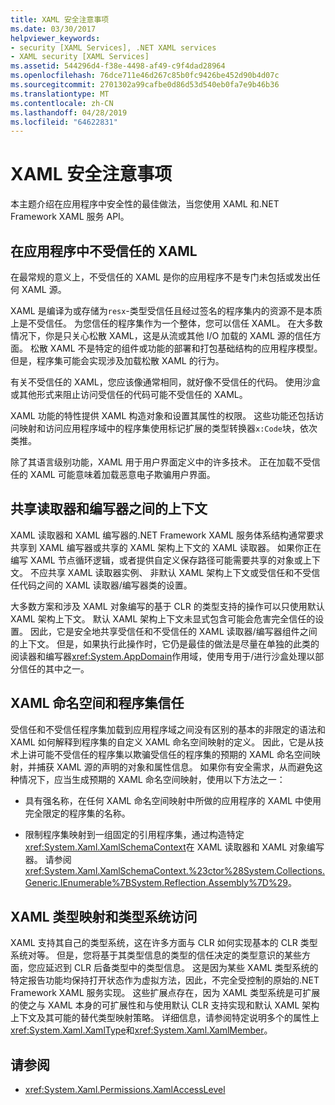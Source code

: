 ```yaml
---
title: XAML 安全注意事项
ms.date: 03/30/2017
helpviewer_keywords:
- security [XAML Services], .NET XAML services
- XAML security [XAML Services]
ms.assetid: 544296d4-f38e-4498-af49-c9f4dad28964
ms.openlocfilehash: 76dce711e46d267c85b0fc9426be452d90b4d07c
ms.sourcegitcommit: 2701302a99cafbe0d86d53d540eb0fa7e9b46b36
ms.translationtype: MT
ms.contentlocale: zh-CN
ms.lasthandoff: 04/28/2019
ms.locfileid: "64622831"
---
```

# <a name="xaml-security-considerations"></a>XAML 安全注意事项
本主题介绍在应用程序中安全性的最佳做法，当您使用 XAML 和.NET Framework XAML 服务 API。  
  
## <a name="untrusted-xaml-in-applications"></a>在应用程序中不受信任的 XAML  
 在最常规的意义上，不受信任的 XAML 是你的应用程序不是专门未包括或发出任何 XAML 源。  
  
 XAML 是编译为或存储为`resx`-类型受信任且经过签名的程序集内的资源不是本质上是不受信任。 为您信任的程序集作为一个整体，您可以信任 XAML。 在大多数情况下，你是只关心松散 XAML，这是从流或其他 I/O 加载的 XAML 源的信任方面。 松散 XAML 不是特定的组件或功能的部署和打包基础结构的应用程序模型。 但是，程序集可能会实现涉及加载松散 XAML 的行为。  
  
 有关不受信任的 XAML，您应该像通常相同，就好像不受信任的代码。 使用沙盒或其他形式来阻止访问受信任的代码可能不受信任的 XAML。  
  
 XAML 功能的特性提供 XAML 构造对象和设置其属性的权限。 这些功能还包括访问映射和访问应用程序域中的程序集使用标记扩展的类型转换器`x:Code`块，依次类推。  
  
 除了其语言级别功能，XAML 用于用户界面定义中的许多技术。 正在加载不受信任的 XAML 可能意味着加载恶意电子欺骗用户界面。  
  
## <a name="sharing-context-between-readers-and-writers"></a>共享读取器和编写器之间的上下文  
 XAML 读取器和 XAML 编写器的.NET Framework XAML 服务体系结构通常要求共享到 XAML 编写器或共享的 XAML 架构上下文的 XAML 读取器。 如果你正在编写 XAML 节点循环逻辑，或者提供自定义保存路径可能需要共享的对象或上下文。 不应共享 XAML 读取器实例、 非默认 XAML 架构上下文或受信任和不受信任代码之间的 XAML 读取器/编写器类的设置。  
  
 大多数方案和涉及 XAML 对象编写的基于 CLR 的类型支持的操作可以只使用默认 XAML 架构上下文。 默认 XAML 架构上下文未显式包含可能会危害完全信任的设置。 因此，它是安全地共享受信任和不受信任的 XAML 读取器/编写器组件之间的上下文。 但是，如果执行此操作时，它仍是最佳的做法是尽量在单独的此类的阅读器和编写器<xref:System.AppDomain>作用域，使用专用于/进行沙盒处理以部分信任的其中之一。  
  
## <a name="xaml-namespaces-and-assembly-trust"></a>XAML 命名空间和程序集信任  
 受信任和不受信任程序集加载到应用程序域之间没有区别的基本的非限定的语法和 XAML 如何解释到程序集的自定义 XAML 命名空间映射的定义。 因此，它是从技术上讲可能不受信任的程序集以欺骗受信任的程序集的预期的 XAML 命名空间映射，并捕获 XAML 源的声明的对象和属性信息。 如果你有安全需求，从而避免这种情况下，应当生成预期的 XAML 命名空间映射，使用以下方法之一：  
  
- 具有强名称，在任何 XAML 命名空间映射中所做的应用程序的 XAML 中使用完全限定的程序集的名称。  
  
- 限制程序集映射到一组固定的引用程序集，通过构造特定<xref:System.Xaml.XamlSchemaContext>在 XAML 读取器和 XAML 对象编写器。 请参阅 <xref:System.Xaml.XamlSchemaContext.%23ctor%28System.Collections.Generic.IEnumerable%7BSystem.Reflection.Assembly%7D%29>。  
  
## <a name="xaml-type-mapping-and-type-system-access"></a>XAML 类型映射和类型系统访问  
 XAML 支持其自己的类型系统，这在许多方面与 CLR 如何实现基本的 CLR 类型系统对等。 但是，您将基于其类型信息的类型的信任决定的类型意识的某些方面，您应延迟到 CLR 后备类型中的类型信息。 这是因为某些 XAML 类型系统的特定报告功能均保持打开状态作为虚拟方法，因此，不完全受控制的原始的.NET Framework XAML 服务实现。 这些扩展点存在，因为 XAML 类型系统是可扩展的使之与 XAML 本身的可扩展性和与使用默认 CLR 支持实现和默认 XAML 架构上下文及其可能的替代类型映射策略。 详细信息，请参阅特定说明多个的属性上<xref:System.Xaml.XamlType>和<xref:System.Xaml.XamlMember>。  
  
## <a name="see-also"></a>请参阅

- <xref:System.Xaml.Permissions.XamlAccessLevel>
